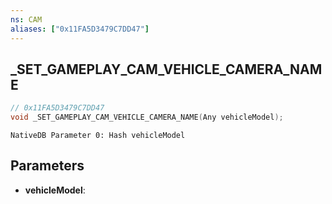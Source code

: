```yaml
---
ns: CAM
aliases: ["0x11FA5D3479C7DD47"]
---
```

## _SET_GAMEPLAY_CAM_VEHICLE_CAMERA_NAME

```c
// 0x11FA5D3479C7DD47
void _SET_GAMEPLAY_CAM_VEHICLE_CAMERA_NAME(Any vehicleModel);
```

```
NativeDB Parameter 0: Hash vehicleModel
```

## Parameters
* **vehicleModel**: 

